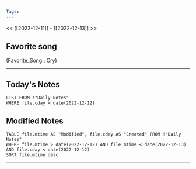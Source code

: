 ```yaml
---
Tags:
---
```

<< [[2022-12-11]] - [[2022-12-13]] >>
## Favorite song
(Favorite_Song:: Cry)
___
## Today's Notes
```dataview
LIST FROM !"Daily Notes"
WHERE file.cday = date(2022-12-12)
```
## Modified Notes
```dataview
TABLE file.mtime AS "Modified", file.cday AS "Created" FROM !"Daily Notes" 
WHERE file.mtime > date(2022-12-12) AND file.mtime < date(2022-12-13) AND file.cday < date(2022-12-12)
SORT file.mtime desc
```
___
